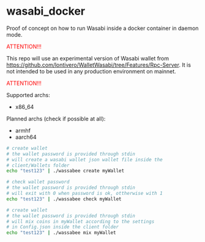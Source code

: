 # wasabi_docker
Proof of concept on how to run Wasabi inside a docker container in daemon mode.

 <span style="color:red">ATTENTION!!!</span> 
 
 This repo will use an experimental version of Wasabi wallet from https://github.com/lontivero/WalletWasabi/tree/Features/Rpc-Server.
 It is not intended to be used in any production environment on mainnet.
 
 <span style="color:red">ATTENTION!!!</span>

Supported archs:
* x86_64

Planned archs (check if possible at all):
* armhf
* aarch64

```bash
# create wallet
# the wallet password is provided through stdin
# will create a wasabi wallet json wallet file inside the 
# client/Wallets folder
echo "test123" | ./wassabee create myWallet

# check wallet password
# the wallet password is provided through stdin
# will exit with 0 when password is ok, ottherwise with 1
echo "test123" | ./wassabee check myWallet

# create wallet
# the wallet password is provided through stdin
# will mix coins in myWallet according to the settings
# in Config.json inside the client folder
echo "test123" | ./wassabee mix myWallet
```